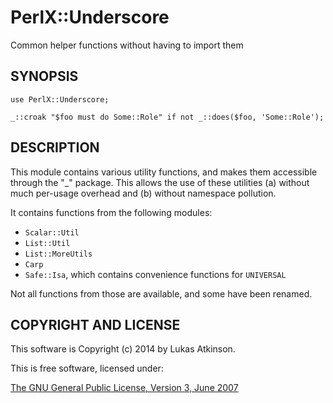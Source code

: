 # PerlX::Underscore

Common helper functions without having to import them

## SYNOPSIS

    use PerlX::Underscore;

    _::croak "$foo must do Some::Role" if not _::does($foo, 'Some::Role');

## DESCRIPTION
    
This module contains various utility functions, and makes them accessible through the "_" package. This allows the use of these utilities (a) without much per-usage overhead and (b) without namespace pollution.

It contains functions from the following modules:

 *  `Scalar::Util`
 *  `List::Util`
 *  `List::MoreUtils`
 *  `Carp`
 *  `Safe::Isa`, which contains convenience functions for `UNIVERSAL`

Not all functions from those are available, and some have been renamed.

## COPYRIGHT AND LICENSE

This software is Copyright (c) 2014 by Lukas Atkinson.

This is free software, licensed under:

[The GNU General Public License, Version 3, June 2007](https://www.gnu.org/licenses/gpl-3.0-standalone.html)